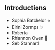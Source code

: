 ## Introductions

* Sophia Batchelor :star:
* Eirini Zormpa :sparkles:
* Roberta 
* Rhiannon Owen :cherry_blossom:
* Seb Stannard 
